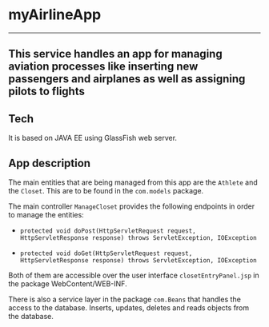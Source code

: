 # myAirlineApp
------------
## This service handles an app for managing aviation processes like inserting new passengers and airplanes as well as assigning pilots to flights

## Tech
It is based on JAVA EE using GlassFish web server.

## App description

The main entities that are being managed from this app are the `Athlete` and the `Closet`. 
This are to be found in the `com.models` package.

The main controller `ManageCloset` provides the following endpoints in order to manage the entities: 

- `protected void doPost(HttpServletRequest request, HttpServletResponse response) throws ServletException, IOException`

- `protected void doGet(HttpServletRequest request, HttpServletResponse response) throws ServletException, IOException `

Both of them are accessible over the user interface `closetEntryPanel.jsp` in the package WebContent/WEB-INF.

There is also a service layer in the package `com.Beans` that handles the access to the database. 
Inserts, updates, deletes and reads objects from the database.




